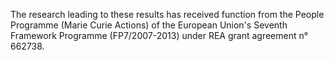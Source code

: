 The research leading to these results has received function from the People Programme (Marie Curie Actions) of the European Union's Seventh Framework Programme (FP7/2007-2013) under REA grant agreement n° 662738.
